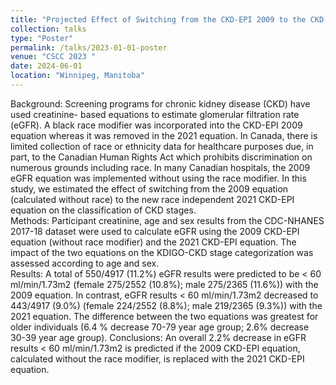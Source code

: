 ```yaml
---
title: "Projected Effect of Switching from the CKD-EPI 2009 to the CKD-EPI 2021 eGFR Equation in a Canadian Hospital"
collection: talks
type: "Poster"
permalink: /talks/2023-01-01-poster
venue: "CSCC 2023 "
date: 2024-06-01
location: "Winnipeg, Manitoba"
---
```


Background: Screening programs for chronic kidney disease (CKD) have used creatinine- based equations to estimate glomerular filtration rate (eGFR).  A black race modifier was incorporated into the CKD-EPI 2009 equation whereas it was removed in the 2021 equation.  In Canada, there is limited collection of race or ethnicity data for healthcare purposes due, in part, to the Canadian Human Rights Act which prohibits discrimination on numerous grounds including race.  In many Canadian hospitals, the 2009 eGFR equation was implemented without using the race modifier.   In this study, we estimated the effect of switching from the 2009 equation (calculated without race) to the new race independent 2021 CKD-EPI equation on the classification of CKD stages.  
Methods:  Participant creatinine, age and sex results from the CDC-NHANES 2017-18 dataset were used to calculate eGFR using the 2009 CKD-EPI equation (without race modifier) and the 2021 CKD-EPI equation.  The impact of the two equations on the KDIGO-CKD stage categorization was assessed according to age and sex.  
Results: A total of 550/4917 (11.2%) eGFR results were predicted to be < 60 ml/min/1.73m2 (female 275/2552 (10.8%); male 275/2365 (11.6%)) with the 2009 equation.   In contrast, eGFR results < 60 ml/min/1.73m2 decreased to 443/4917 (9.0%) (female 224/2552 (8.8%); male 219/2365 (9.3%)) with the 2021 equation. The difference between the two equations was greatest for older individuals (6.4 % decrease 70-79 year age group; 2.6% decrease 30-39 year age group).
Conclusions:  An overall 2.2% decrease in eGFR results < 60 ml/min/1.73m2 is predicted if the 2009 CKD-EPI equation, calculated without the race modifier, is replaced with the 2021 CKD-EPI equation. 